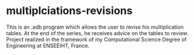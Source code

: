 # multiplciations-revisions
This is an .adb program which allows the user to revise his multiplication tables. At the end of the series, he receives advice on the tables to review. 
Project realized in the framework of my Computational Science Degree of Engineering at ENSEEIHT, France.
